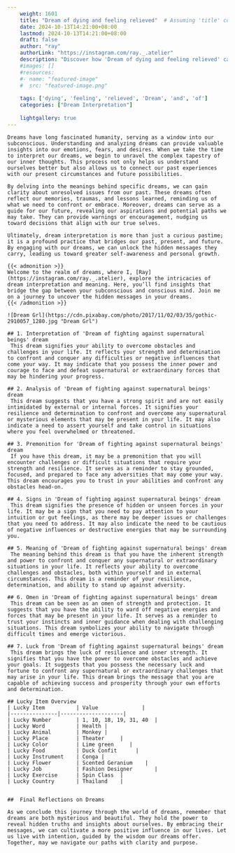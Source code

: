 ```yaml
---
    weight: 1601
    title: "Dream of dying and feeling relieved"  # Assuming 'title' column exists
    date: 2024-10-13T14:21:00+08:00
    lastmod: 2024-10-13T14:21:00+08:00
    draft: false
    author: "ray"
    authorLink: "https://instagram.com/ray._.atelier"
    description: "Discover how 'Dream of dying and feeling relieved' can interpret your future and uncover its significant meanings in your life."
    #images: []
    #resources:
    #- name: "featured-image"
    #  src: "featured-image.png"
    
    tags: ['dying', 'feeling', 'relieved', 'Dream', 'and', 'of']
    categories: ["Dream Interpretation"]
    
    lightgallery: true
---
```

    
    Dreams have long fascinated humanity, serving as a window into our subconscious. Understanding and analyzing dreams can provide valuable insights into our emotions, fears, and desires. When we take the time to interpret our dreams, we begin to unravel the complex tapestry of our inner thoughts. This process not only helps us understand ourselves better but also allows us to connect our past experiences with our present circumstances and future possibilities.
    
    By delving into the meanings behind specific dreams, we can gain clarity about unresolved issues from our past. These dreams often reflect our memories, traumas, and lessons learned, reminding us of what we need to confront or embrace. Moreover, dreams can serve as a guide for our future, revealing our aspirations and potential paths we may take. They can provide warnings or encouragement, nudging us toward decisions that align with our true selves.
    
    Ultimately, dream interpretation is more than just a curious pastime; it is a profound practice that bridges our past, present, and future. By engaging with our dreams, we can unlock the hidden messages they carry, leading us toward greater self-awareness and personal growth.
    
    {{< admonition >}}
    Welcome to the realm of dreams, where I, [Ray](https://instagram.com/ray._.atelier), explore the intricacies of dream interpretation and meaning. Here, you’ll find insights that bridge the gap between your subconscious and conscious mind. Join me on a journey to uncover the hidden messages in your dreams.
    {{< /admonition >}}
    
    ![Dream Grl](https://cdn.pixabay.com/photo/2017/11/02/03/35/gothic-2910057_1280.jpg "Dream Grl")
    
    ## 1. Interpretation of 'Dream of fighting against supernatural beings' dream
     This dream signifies your ability to overcome obstacles and challenges in your life. It reflects your strength and determination to confront and conquer any difficulties or negative influences that come your way. It may indicate that you possess the inner power and courage to face and defeat supernatural or extraordinary forces that may be hindering your progress.
    
    ## 2. Analysis of 'Dream of fighting against supernatural beings' dream
     This dream suggests that you have a strong spirit and are not easily intimidated by external or internal forces. It signifies your resilience and determination to confront and overcome any supernatural or mysterious elements that may be present in your life. It may also indicate a need to assert yourself and take control in situations where you feel overwhelmed or threatened.
    
    ## 3. Premonition for 'Dream of fighting against supernatural beings' dream
     If you have this dream, it may be a premonition that you will encounter challenges or difficult situations that require your strength and resilience. It serves as a reminder to stay grounded, focused, and prepared to face any adversities that may come your way. This dream encourages you to trust in your abilities and confront any obstacles head-on.
    
    ## 4. Signs in 'Dream of fighting against supernatural beings' dream
     This dream signifies the presence of hidden or unseen forces in your life. It may be a sign that you need to pay attention to your intuition or gut feelings, as there may be deeper issues or challenges that you need to address. It may also indicate the need to be cautious of negative influences or destructive energies that may be surrounding you.
    
    ## 5. Meaning of 'Dream of fighting against supernatural beings' dream
     The meaning behind this dream is that you have the inherent strength and power to confront and conquer any supernatural or extraordinary situations in your life. It reflects your ability to overcome challenges and obstacles, both within yourself and in external circumstances. This dream is a reminder of your resilience, determination, and ability to stand up against adversity.
    
    ## 6. Omen in 'Dream of fighting against supernatural beings' dream
     This dream can be seen as an omen of strength and protection. It suggests that you have the ability to ward off negative energies and forces that may be present in your life. It serves as a reminder to trust your instincts and inner guidance when dealing with challenging situations. This dream symbolizes your ability to navigate through difficult times and emerge victorious.
    
    ## 7. Luck from 'Dream of fighting against supernatural beings' dream
     This dream brings the luck of resilience and inner strength. It signifies that you have the power to overcome obstacles and achieve your goals. It suggests that you possess the necessary luck and fortune to confront any supernatural or extraordinary challenges that may arise in your life. This dream brings the message that you are capable of achieving success and prosperity through your own efforts and determination.
    
    ## Lucky Item Overview
    | Lucky Item          | Value              |
    |---------------|--------------------|
    | Lucky Number        | 1, 10, 18, 19, 31, 40  |
    | Lucky Word          | Health |
    | Lucky Animal        | Monkey |
    | Lucky Place         | Theater     |
    | Lucky Color         | Lime green     |
    | Lucky Food          | Duck Confit      |
    | Lucky Instrument    | Conga |
    | Lucky Flower        | Scented Geranium    |
    | Lucky Job           | Fashion Designer       |
    | Lucky Exercise      | Spin Class  |
    | Lucky Country       | Thailand    |
    
    
    ##  Final Reflections on Dreams
    
    As we conclude this journey through the world of dreams, remember that dreams are both mysterious and beautiful. They hold the power to reveal hidden truths and insights about ourselves. By embracing their messages, we can cultivate a more positive influence in our lives. Let us live with intention, guided by the wisdom our dreams offer. Together, may we navigate our paths with clarity and purpose.
    